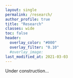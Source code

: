 ```yaml
---
layout: single
permalink: /research/
author_profile: true
title: "Research"
classes: wide
toc: false
header:
  overlay_color: "#000"
  overlay_filter: "0.10"
  #overlay_image:
last_modified_at: 2021-03-03
---
```


Under construction...
